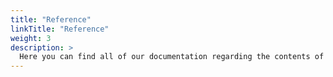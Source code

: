 ```yaml
---
title: "Reference"
linkTitle: "Reference"
weight: 3
description: >
  Here you can find all of our documentation regarding the contents of a pipeline.
---
```

